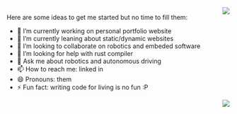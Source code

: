<img align="right" src="https://github-readme-stats.vercel.app/api?username=salaheddineghamri&&show_icons=true&theme=github" />


Here are some ideas to get me started but no time to fill them:

- 🔭 I’m currently working on personal portfolio website
- 🌱 I’m currently leaning about static/dynamic websites
- 👯 I’m looking to collaborate on robotics and embeded software
- 🤔 I’m looking for help with rust compiler
- 💬 Ask me about robotics and autonomous driving
- 📫 How to reach me: linked in
- 😄 Pronouns: them 
- ⚡ Fun fact: writing code for living is no fun :P

<img align="right" src="https://github-readme-stats.vercel.app/api/top-langs/?username=salaheddineghamri&&show_icons=true&layout=compact&theme=github" />
